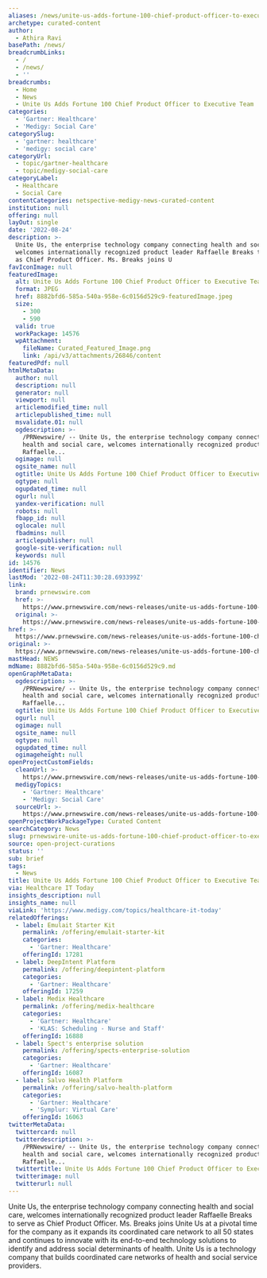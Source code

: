 ```yaml
---
aliases: /news/unite-us-adds-fortune-100-chief-product-officer-to-executive-team
archetype: curated-content
author:
  - Athira Ravi
basePath: /news/
breadcrumbLinks:
  - /
  - /news/
  - ''
breadcrumbs:
  - Home
  - News
  - Unite Us Adds Fortune 100 Chief Product Officer to Executive Team
categories:
  - 'Gartner: Healthcare'
  - 'Medigy: Social Care'
categorySlug:
  - 'gartner: healthcare'
  - 'medigy: social care'
categoryUrl:
  - topic/gartner-healthcare
  - topic/medigy-social-care
categoryLabel:
  - Healthcare
  - Social Care
contentCategories: netspective-medigy-news-curated-content
institution: null
offering: null
layOut: single
date: '2022-08-24'
description: >-
  Unite Us, the enterprise technology company connecting health and social care,
  welcomes internationally recognized product leader Raffaelle Breaks to serve
  as Chief Product Officer. Ms. Breaks joins U
favIconImage: null
featuredImage:
  alt: Unite Us Adds Fortune 100 Chief Product Officer to Executive Team
  format: JPEG
  href: 8882bfd6-585a-540a-958e-6c0156d529c9-featuredImage.jpeg
  size:
    - 300
    - 590
  valid: true
  workPackage: 14576
  wpAttachment:
    fileName: Curated_Featured_Image.png
    link: /api/v3/attachments/26846/content
featuredPdf: null
htmlMetaData:
  author: null
  description: null
  generator: null
  viewport: null
  articlemodified_time: null
  articlepublished_time: null
  msvalidate.01: null
  ogdescription: >-
    /PRNewswire/ -- Unite Us, the enterprise technology company connecting
    health and social care, welcomes internationally recognized product leader
    Raffaelle...
  ogimage: null
  ogsite_name: null
  ogtitle: Unite Us Adds Fortune 100 Chief Product Officer to Executive Team
  ogtype: null
  ogupdated_time: null
  ogurl: null
  yandex-verification: null
  robots: null
  fbapp_id: null
  oglocale: null
  fbadmins: null
  articlepublisher: null
  google-site-verification: null
  keywords: null
id: 14576
identifier: News
lastMod: '2022-08-24T11:30:28.693399Z'
link:
  brand: prnewswire.com
  href: >-
    https://www.prnewswire.com/news-releases/unite-us-adds-fortune-100-chief-product-officer-to-executive-team-301604079.html
  original: >-
    https://www.prnewswire.com/news-releases/unite-us-adds-fortune-100-chief-product-officer-to-executive-team-301604079.html
href: >-
  https://www.prnewswire.com/news-releases/unite-us-adds-fortune-100-chief-product-officer-to-executive-team-301604079.html
original: >-
  https://www.prnewswire.com/news-releases/unite-us-adds-fortune-100-chief-product-officer-to-executive-team-301604079.html
mastHead: NEWS
mdName: 8882bfd6-585a-540a-958e-6c0156d529c9.md
openGraphMetaData:
  ogdescription: >-
    /PRNewswire/ -- Unite Us, the enterprise technology company connecting
    health and social care, welcomes internationally recognized product leader
    Raffaelle...
  ogtitle: Unite Us Adds Fortune 100 Chief Product Officer to Executive Team
  ogurl: null
  ogimage: null
  ogsite_name: null
  ogtype: null
  ogupdated_time: null
  ogimageheight: null
openProjectCustomFields:
  cleanUrl: >-
    https://www.prnewswire.com/news-releases/unite-us-adds-fortune-100-chief-product-officer-to-executive-team-301604079.html
  medigyTopics:
    - 'Gartner: Healthcare'
    - 'Medigy: Social Care'
  sourceUrl: >-
    https://www.prnewswire.com/news-releases/unite-us-adds-fortune-100-chief-product-officer-to-executive-team-301604079.html
openProjectWorkPackageType: Curated Content
searchCategory: News
slug: prnewswire-unite-us-adds-fortune-100-chief-product-officer-to-executive-team
source: open-project-curations
status: ''
sub: brief
tags:
  - News
title: Unite Us Adds Fortune 100 Chief Product Officer to Executive Team
via: Healthcare IT Today
insights_description: null
insights_name: null
viaLink: 'https://www.medigy.com/topics/healthcare-it-today'
relatedOfferings:
  - label: Emulait Starter Kit
    permalink: /offering/emulait-starter-kit
    categories:
      - 'Gartner: Healthcare'
    offeringId: 17281
  - label: DeepIntent Platform
    permalink: /offering/deepintent-platform
    categories:
      - 'Gartner: Healthcare'
    offeringId: 17259
  - label: Medix Healthcare
    permalink: /offering/medix-healthcare
    categories:
      - 'Gartner: Healthcare'
      - 'KLAS: Scheduling - Nurse and Staff'
    offeringId: 16888
  - label: Spect's enterprise solution
    permalink: /offering/spects-enterprise-solution
    categories:
      - 'Gartner: Healthcare'
    offeringId: 16087
  - label: Salvo Health Platform
    permalink: /offering/salvo-health-platform
    categories:
      - 'Gartner: Healthcare'
      - 'Symplur: Virtual Care'
    offeringId: 16063
twitterMetaData:
  twittercard: null
  twitterdescription: >-
    /PRNewswire/ -- Unite Us, the enterprise technology company connecting
    health and social care, welcomes internationally recognized product leader
    Raffaelle...
  twittertitle: Unite Us Adds Fortune 100 Chief Product Officer to Executive Team
  twitterimage: null
  twitterurl: null
---
```

<p>Unite Us, the enterprise technology company connecting health and social care, welcomes internationally recognized product leader Raffaelle Breaks to serve as Chief Product Officer. Ms. Breaks joins Unite Us at a pivotal time for the company as it expands its coordinated care network to all 50 states and continues to innovate with its end-to-end technology solutions to identify and address social determinants of health.
Unite Us is a technology company that builds coordinated care networks of health and social service providers.</p>